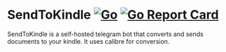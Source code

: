 # SendToKindle [![Go](https://github.com/michaelfmnk/SendToKindleTelegramBot/actions/workflows/go.yml/badge.svg?branch=master)](https://github.com/michaelfmnk/SendToKindleTelegramBot/actions/workflows/go.yml) [![Go Report Card](https://goreportcard.com/badge/github.com/michaelfmnk/send-to-kindle-telegram-bot)](https://goreportcard.com/report/github.com/michaelfmnk/send-to-kindle-telegram-bot)

SendToKindle is a self-hosted telegram bot that converts and sends documents to your kindle.
It uses calibre for conversion.